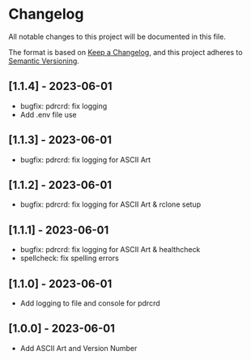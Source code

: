 # Changelog

All notable changes to this project will be documented in this file.

The format is based on [Keep a Changelog](https://keepachangelog.com/en/1.0.0/),
and this project adheres to [Semantic Versioning](https://semver.org/spec/v2.0.0.html).

## [1.1.4] - 2023-06-01

- bugfix: pdrcrd: fix logging 
- Add .env file use

## [1.1.3] - 2023-06-01

- bugfix: pdrcrd: fix logging for ASCII Art

## [1.1.2] - 2023-06-01

- bugfix: pdrcrd: fix logging for ASCII Art & rclone setup

## [1.1.1] - 2023-06-01

- bugfix: pdrcrd: fix logging for ASCII Art & healthcheck
- spellcheck: fix spelling errors

## [1.1.0] - 2023-06-01

- Add logging to file and console for pdrcrd

## [1.0.0] - 2023-06-01

- Add ASCII Art and Version Number